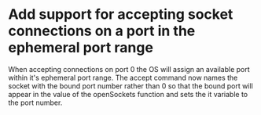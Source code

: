 # Add support for accepting socket connections on a port in the ephemeral port range

When accepting connections on port 0 the OS will assign an available
port within it's ephemeral port range. The accept command now names the
socket with the bound port number rather than 0 so that the bound port
will appear in the value of the openSockets function and sets the it
variable to the port number.
